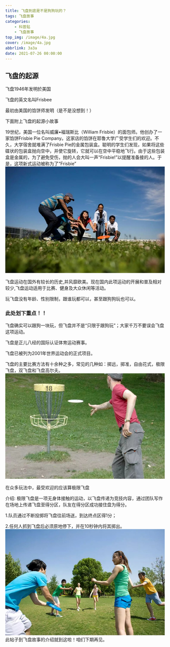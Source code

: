 ```yaml
---
title: 飞盘到底是不是狗狗玩的？
tags: 飞盘故事
categories: 
    - 科普贴
    - 飞盘故事
top_img: /image/4a.jpg
cover: /image/4a.jpg
abbrlink: 3a3a
date: 2021-07-26 00:00:00
---
```


## 飞盘的起源

飞盘1946年发明於美国

飞盘的英文名叫Frisbee

最初由美国的馅饼师发明（是不是没想到！）

下面附上飞盘的起源小故事



19世纪，美国一位名叫威廉•福瑞斯比（William Frisbie）的面包师。他创办了一家馅饼Frisbie Pie Company。这家店的馅饼在耶鲁大学广受学生们的欢迎。不久，大学宿舍就堆满了Frisbie Pie的金属包装盒。聪明的学生们发现，如果将这些碟状的包装盒抛向空中，并使它旋转，它就可以在空中平稳地飞行。由于这些包装盒是金属的，为了避免受伤，抛的人会大叫一声“Frisbie!”以提醒准备接的人。于是，这项新式运动被称为了“Frisbie”
![](/image/4b.jpg)

飞盘运动在国外有较长的历史,并风靡欧美。现在国内此项运动的开展和普及相对较少,飞盘运动适用于比赛、健身及大众休闲等活动。

玩飞盘没有年龄、性别限制，跟谁玩都可以，甚至跟狗狗玩也可以。

<h3>此处划下重点！！</h3>

飞盘确实可以跟狗一块玩，但飞盘并不是“只限于跟狗玩”；大家千万不要误会飞盘这项运动。

飞盘是正儿八经的国际认证体育运动赛事。


飞盘已被列为2001年世界运动会的正式项目。

飞盘的主要比赛方法有十余种之多，常见的几种如：掷远，掷准，自由花式，极限飞盘，双飞盘和飞盘高尔夫。
![](/image/4c.jpg)


在众多玩法中，最受欢迎的应该算极限飞盘

介绍:
极限飞盘是一项无身体接触的运动，以飞盘传递为竞技内容，通过团队写作在场地上传递飞盘至得分区，队友在得分区成功接住盘为得分。

1.队员通过不断投掷将飞盘往前场送，到达终点区得1分；

2.任何人抓到飞盘后必须原地停下，并在10秒钟内将其掷出。
![](/image/4d.jpg)
此帖子到飞盘故事的介绍就到这啦！咱们下期再见。
